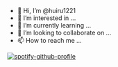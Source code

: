- 👋 Hi, I’m @huiru1221
- 👀 I’m interested in ...
- 🌱 I’m currently learning ...
- 💞️ I’m looking to collaborate on ...
- 📫 How to reach me ...


[![spotify-github-profile](https://spotify-github-profile.vercel.app/api/view?uid=315ks343c3umkqfa37zmk3hzxffq&cover_image=true&theme=default&show_offline=false&background_color=000000&interchange=true&bar_color=fff9b8&bar_color_cover=false)](https://spotify-github-profile.vercel.app/api/view?uid=315ks343c3umkqfa37zmk3hzxffq&redirect=true)


<!---
huiru1221/huiru1221 is a ✨ special ✨ repository because its `README.md` (this file) appears on your GitHub profile.
You can click the Preview link to take a look at your changes.
--->
